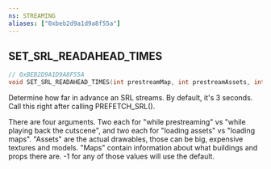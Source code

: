 ```yaml
---
ns: STREAMING
aliases: ["0xbeb2d9a1d9a8f55a"]
---
```

## SET_SRL_READAHEAD_TIMES

```c
// 0xBEB2D9A1D9A8F55A
void SET_SRL_READAHEAD_TIMES(int prestreamMap, int prestreamAssets, int playbackMap, int playbackAssets);
```

Determine how far in advance an SRL streams. By default, it's 3 seconds. Call this right after calling PREFETCH_SRL().

There are four arguments. Two each for "while prestreaming" vs "while playing back the cutscene", and two each for "loading assets" vs "loading maps". "Assets" are the actual drawables, those can be big, expensive textures and models. "Maps" contain information about what buildings and props there are. -1 for any of those values will use the default.

